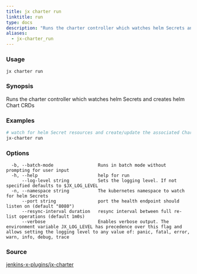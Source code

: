 ```yaml
---
title: jx charter run
linktitle: run
type: docs
description: "Runs the charter controller which watches helm Secrets and creates helm Chart CRDs"
aliases:
  - jx-charter_run
---
```


### Usage

```
jx charter run
```

### Synopsis

Runs the charter controller which watches helm Secrets and creates helm Chart CRDs

### Examples

  ```bash
  # watch for helm Secret resources and create/update the associated Chart CRDs
  jx-charter run

  ```

### Options

```
  -b, --batch-mode                 Runs in batch mode without prompting for user input
  -h, --help                       help for run
      --log-level string           Sets the logging level. If not specified defaults to $JX_LOG_LEVEL
  -n, --namespace string           The kubernetes namespace to watch for helm Secrets
      --port string                port the health endpoint should listen on (default "8080")
      --resync-interval duration   resync interval between full re-list operations (default 1m0s)
      --verbose                    Enables verbose output. The environment variable JX_LOG_LEVEL has precedence over this flag and allows setting the logging level to any value of: panic, fatal, error, warn, info, debug, trace
```

### Source

[jenkins-x-plugins/jx-charter](https://github.com/jenkins-x-plugins/jx-charter)
